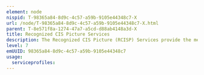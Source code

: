 ```yaml
---
element: node
nispid: T-98365a84-8d9c-4c57-a59b-9105e44348c7-X
url: /node/T-98365a84-8d9c-4c57-a59b-9105e44348c7-X.html
parent: T-8e571f8a-1274-47a7-a5cd-d88ab4148a3d-X
title: Recognized CIS Picture Services
description: The Recognized CIS Picture (RCISP) Services provide the means to produce, manage and disseminate the Recognized CIS Picture through the collection, aggregation, correlation and fusion of CIS information from multiple sources. It supports the delivery of a joint CIS information product, compiled by the Mission Network Service Management Authority (i.e. CJ6) in coordination with all involved Service Providers participating in a Mission Network.
level: 7
emUUID: 98365a84-8d9c-4c57-a59b-9105e44348c7
usage:
  serviceprofiles:
---
```

